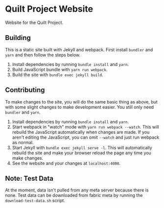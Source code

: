 # Quilt Project Website

Website for the Quilt Project.

## Building

This is a static site built with Jekyll and webpack. First install `bundler`
and `yarn` and then follow the steps below.

1. Install dependencies by running `bundle install` and `yarn`.
2. Build JavaScript bundle with `yarn run webpack`.
3. Build the site with `bundle exec jekyll build`.


## Contributing

To make changes to the site, you will do the same basic thing as above, but
with some slight changes to make development easier. You still only need
`bundler` and `yarn`.

1. Install dependencies by running `bundle install` and `yarn`.
2. Start webpack in "watch" mode with `yarn run webpack --watch`. This will
   rebuild the JavaScript automatically when changes are made. If you aren't
   editing the JavaScript, you can omit `--watch` and just run webpack as
   normal.
3. Start Jekyll with `bundle exec jekyll serve -l`. This will automatically
   rebuild the site and make your browser reload the page any time you make
   changes.
4. See the website and your changes at `localhost:4000`.


## Note: Test Data

At the moment, data isn't pulled from any meta server because there is none.
Test data can be downloaded from fabric meta by running the
`download-test-data.sh` script.

